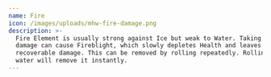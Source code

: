 ```yaml
---
name: Fire
icon: /images/uploads/mhw-fire-damage.png
description: >-
  Fire Element is usually strong against Ice but weak to Water. Taking fire
  damage can cause Fireblight, which slowly depletes Health and leaves no
  recoverable damage. This can be removed by rolling repeatedly. Rolling through
  water will remove it instantly.
---
```


